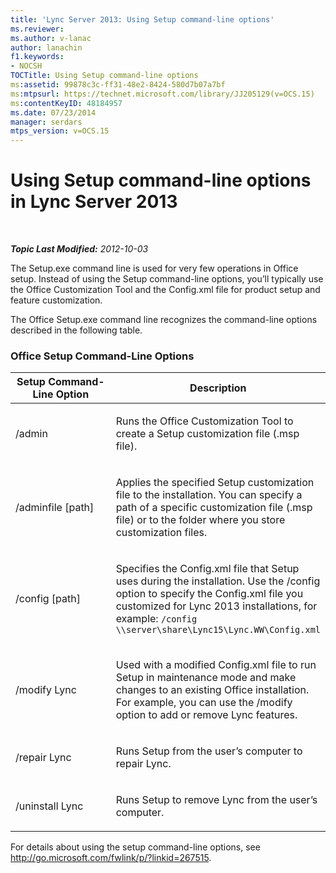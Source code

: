 ```yaml
---
title: 'Lync Server 2013: Using Setup command-line options'
ms.reviewer: 
ms.author: v-lanac
author: lanachin
f1.keywords:
- NOCSH
TOCTitle: Using Setup command-line options
ms:assetid: 99878c3c-ff31-48e2-8424-580d7b07a7bf
ms:mtpsurl: https://technet.microsoft.com/library/JJ205129(v=OCS.15)
ms:contentKeyID: 48184957
ms.date: 07/23/2014
manager: serdars
mtps_version: v=OCS.15
---
```


<div data-xmlns="http://www.w3.org/1999/xhtml">

<div class="topic" data-xmlns="http://www.w3.org/1999/xhtml" data-msxsl="urn:schemas-microsoft-com:xslt" data-cs="http://msdn.microsoft.com/en-us/">

<div data-asp="http://msdn2.microsoft.com/asp">

# Using Setup command-line options in Lync Server 2013

</div>

<div id="mainSection">

<div id="mainBody">

<span> </span>

_**Topic Last Modified:** 2012-10-03_

The Setup.exe command line is used for very few operations in Office setup. Instead of using the Setup command-line options, you’ll typically use the Office Customization Tool and the Config.xml file for product setup and feature customization.

The Office Setup.exe command line recognizes the command-line options described in the following table.

### Office Setup Command-Line Options

<table>
<colgroup>
<col style="width: 50%" />
<col style="width: 50%" />
</colgroup>
<thead>
<tr class="header">
<th>Setup Command-Line Option</th>
<th>Description</th>
</tr>
</thead>
<tbody>
<tr class="odd">
<td><p>/admin</p></td>
<td><p>Runs the Office Customization Tool to create a Setup customization file (.msp file).</p></td>
</tr>
<tr class="even">
<td><p>/adminfile [path]</p></td>
<td><p>Applies the specified Setup customization file to the installation. You can specify a path of a specific customization file (.msp file) or to the folder where you store customization files.</p></td>
</tr>
<tr class="odd">
<td><p>/config [path]</p></td>
<td><p>Specifies the Config.xml file that Setup uses during the installation. Use the /config option to specify the Config.xml file you customized for Lync 2013 installations, for example: <code>/config \\server\share\Lync15\Lync.WW\Config.xml</code></p></td>
</tr>
<tr class="even">
<td><p>/modify Lync</p></td>
<td><p>Used with a modified Config.xml file to run Setup in maintenance mode and make changes to an existing Office installation. For example, you can use the /modify option to add or remove Lync features.</p></td>
</tr>
<tr class="odd">
<td><p>/repair Lync</p></td>
<td><p>Runs Setup from the user’s computer to repair Lync.</p></td>
</tr>
<tr class="even">
<td><p>/uninstall Lync</p></td>
<td><p>Runs Setup to remove Lync from the user’s computer.</p></td>
</tr>
</tbody>
</table>


For details about using the setup command-line options, see <http://go.microsoft.com/fwlink/p/?linkid=267515>.

</div>

<span> </span>

</div>

</div>

</div>

